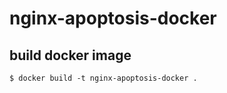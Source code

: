 # nginx-apoptosis-docker

## build docker image

```
$ docker build -t nginx-apoptosis-docker .
```
